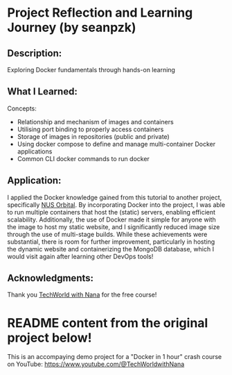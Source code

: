 # Project Reflection and Learning Journey (by seanpzk)

## Description:
Exploring Docker fundamentals through hands-on learning

## What I Learned:
Concepts:
- Relationship and mechanism of images and containers
- Utilising port binding to properly access containers
- Storage of images in repositories (public and private)
- Using docker compose to define and manage multi-container Docker applications
- Common CLI docker commands to run docker 

## Application:
I applied the Docker knowledge gained from this tutorial to another project, specifically [NUS Orbital](https://github.com/seanpzk/csDuck/commits/docker). By incorporating Docker into the project, I was able to run multiple containers that host the (static) servers, enabling efficient scalability. Additionally, the use of Docker made it simple for anyone with the image to host my static website, and I significantly reduced image size through the use of multi-stage builds. While these achievements were substantial, there is room for further improvement, particularly in hosting the dynamic website and containerizing the MongoDB database, which I would visit again after learning other DevOps tools!

## Acknowledgments:
Thank you [TechWorld with Nana](https://www.youtube.com/@TechWorldwithNana) for the free course!


# README content from the original project below!
This is an accompaying demo project for a "Docker in 1 hour" crash course on YouTube: https://www.youtube.com/@TechWorldwithNana
